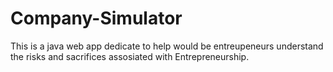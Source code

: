Company-Simulator
=================

This is a java web app dedicate to help would be entreupeneurs understand the risks and sacrifices assosiated with Entrepreneurship.
